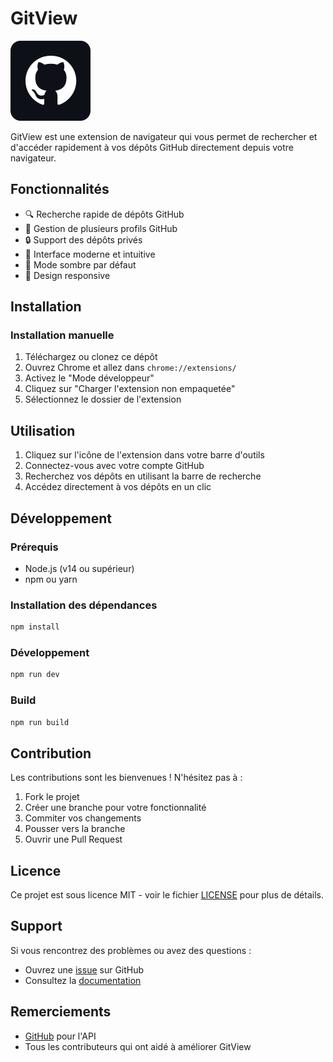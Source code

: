 # GitView

![GitView Logo](icons/icon128.png)

GitView est une extension de navigateur qui vous permet de rechercher et d'accéder rapidement à vos dépôts GitHub directement depuis votre navigateur.

## Fonctionnalités

- 🔍 Recherche rapide de dépôts GitHub
- 👥 Gestion de plusieurs profils GitHub
- 🔒 Support des dépôts privés
- 🎨 Interface moderne et intuitive
- 🌙 Mode sombre par défaut
- 📱 Design responsive

## Installation

### Installation manuelle
1. Téléchargez ou clonez ce dépôt
2. Ouvrez Chrome et allez dans `chrome://extensions/`
3. Activez le "Mode développeur"
4. Cliquez sur "Charger l'extension non empaquetée"
5. Sélectionnez le dossier de l'extension

## Utilisation

1. Cliquez sur l'icône de l'extension dans votre barre d'outils
2. Connectez-vous avec votre compte GitHub
3. Recherchez vos dépôts en utilisant la barre de recherche
4. Accédez directement à vos dépôts en un clic

## Développement

### Prérequis
- Node.js (v14 ou supérieur)
- npm ou yarn

### Installation des dépendances
```bash
npm install
```

### Développement
```bash
npm run dev
```

### Build
```bash
npm run build
```

## Contribution

Les contributions sont les bienvenues ! N'hésitez pas à :
1. Fork le projet
2. Créer une branche pour votre fonctionnalité
3. Commiter vos changements
4. Pousser vers la branche
5. Ouvrir une Pull Request

## Licence

Ce projet est sous licence MIT - voir le fichier [LICENSE](LICENSE) pour plus de détails.

## Support

Si vous rencontrez des problèmes ou avez des questions :
- Ouvrez une [issue](https://github.com/DelsarteDorian/gitview/issues) sur GitHub
- Consultez la [documentation](https://github.com/DelsarteDorian/gitview/wiki)

## Remerciements

- [GitHub](https://github.com) pour l'API
- Tous les contributeurs qui ont aidé à améliorer GitView 
